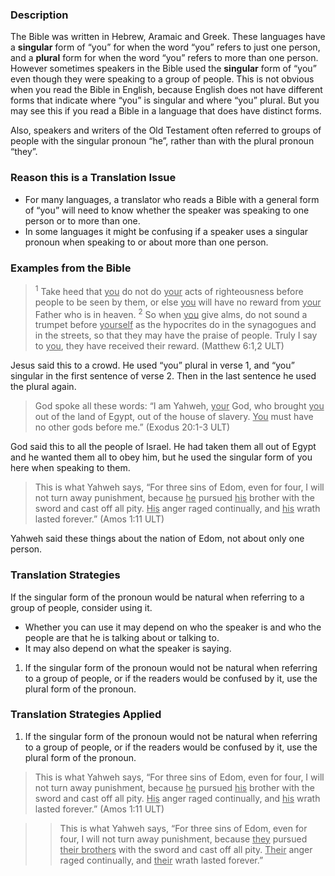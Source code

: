 

### Description

The Bible was written in Hebrew, Aramaic and Greek. These languages have a **singular** form of “you” for when the word “you” refers to just one person, and a **plural** form for when the word “you” refers to more than one person. However sometimes speakers in the Bible used the **singular** form of “you” even though they were speaking to a group of people. This is not obvious when you read the Bible in English, because English does not have different forms that indicate where “you” is singular and where “you” plural. But you may see this if you read a Bible in a language that does have distinct forms.

Also, speakers and writers of the Old Testament often referred to groups of people with the singular pronoun “he”, rather than with the plural pronoun “they”.

### Reason this is a Translation Issue

* For many languages, a translator who reads a Bible with a general form of “you” will need to know whether the speaker was speaking to one person or to more than one.
* In some languages it might be confusing if a speaker uses a singular pronoun when speaking to or about more than one person.

### Examples from the Bible

> <sup> 1</sup> Take heed that <u>you</u> do not do <u>your</u> acts of righteousness before people to be seen by them, or else <u>you</u> will have no reward from <u>your</u> Father who is in heaven. <sup> 2</sup> So when <u>you</u> give alms, do not sound a trumpet before <u>yourself</u> as the hypocrites do in the synagogues and in the streets, so that they may have the praise of people. Truly I say to <u>you</u>, they have received their reward. (Matthew 6:1,2 ULT)

Jesus said this to a crowd. He used “you” plural in verse 1, and “you” singular in the first sentence of verse 2. Then in the last sentence he used the plural again.

> God spoke all these words: “I am Yahweh, <u>your</u> God, who brought <u>you</u> out of the land of Egypt, out of the house of slavery. <u>You</u> must have no other gods before me.” (Exodus 20:1-3 ULT)

God said this to all the people of Israel. He had taken them all out of Egypt and he wanted them all to obey him, but he used the singular form of you here when speaking to them.

> This is what Yahweh says,
> “For three sins of Edom,
> even for four,
> I will not turn away punishment,
> because <u>he</u> pursued <u>his</u> brother with the sword
> and cast off all pity.
> <u>His</u> anger raged continually,
> and <u>his</u> wrath lasted forever.” (Amos 1:11 ULT)

Yahweh said these things about the nation of Edom, not about only one person.

### Translation Strategies

If the singular form of the pronoun would be natural when referring to a group of people, consider using it.

* Whether you can use it may depend on who the speaker is and who the people are that he is talking about or talking to.
* It may also depend on what the speaker is saying.

1. If the singular form of the pronoun would not be natural when referring to a group of people, or if the readers would be confused by it, use the plural form of the pronoun.

### Translation Strategies Applied

1. If the singular form of the pronoun would not be natural when referring to a group of people, or if the readers would be confused by it, use the plural form of the pronoun.

> This is what Yahweh says,
> “For three sins of Edom,
> even for four,
> I will not turn away punishment,
> because <u>he</u> pursued <u>his</u> brother with the sword
> and cast off all pity.
> <u>His</u> anger raged continually,
> and <u>his</u> wrath lasted forever.” (Amos 1:11 ULT)

>> This is what Yahweh says,
>> “For three sins of Edom,
>> even for four,
>> I will not turn away punishment,
>> because <u>they</u> pursued <u>their brothers</u> with the sword
>> and cast off all pity.
>> <u>Their</u> anger raged continually,
>> and <u>their</u> wrath lasted forever.”
